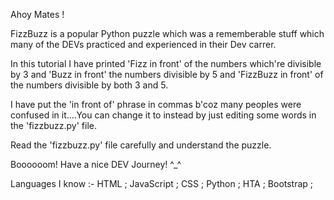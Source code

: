 Ahoy Mates !

FizzBuzz is a popular Python puzzle which was a rememberable stuff which many of the DEVs practiced and experienced in their Dev carrer.

In this tutorial I have printed 'Fizz in front' of the numbers which're divisible by 3 and 
'Buzz in front' the numbers divisible by 5 and 'FizzBuzz in front'
of the numbers divisible by both 3 and 5.

I have put the 'in front of' phrase in commas b'coz many peoples were confused in it....You can change it to instead by just editing some words in the 'fizzbuzz.py' file.

Read the 'fizzbuzz.py' file carefully and understand the puzzle.

Boooooom! Have a nice DEV Journey! ^_^

Languages I know :- HTML ; JavaScript ; CSS ; Python ; HTA ; Bootstrap ;

